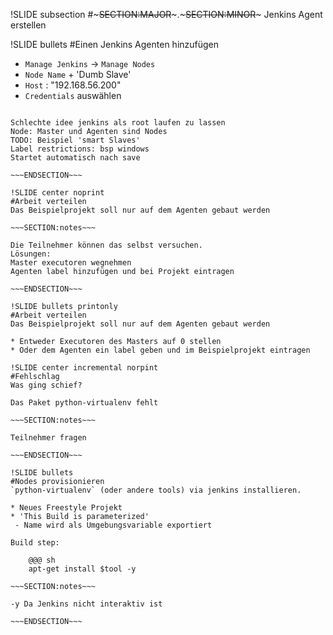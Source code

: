 !SLIDE subsection
#~~~SECTION:MAJOR~~~.~~~SECTION:MINOR~~~ Jenkins Agent erstellen

!SLIDE bullets
#Einen Jenkins Agenten hinzufügen

* `Manage Jenkins` -> `Manage Nodes`
* `Node Name` + 'Dumb Slave'
* `Host` : "192.168.56.200"
* `Credentials` auswählen

~~~SECTION:notes~~~

Schlechte idee jenkins als root laufen zu lassen
Node: Master und Agenten sind Nodes
TODO: Beispiel 'smart Slaves' 
Label restrictions: bsp windows
Startet automatisch nach save

~~~ENDSECTION~~~

!SLIDE center noprint
#Arbeit verteilen
Das Beispielprojekt soll nur auf dem Agenten gebaut werden

~~~SECTION:notes~~~

Die Teilnehmer können das selbst versuchen.
Lösungen:
Master executoren wegnehmen
Agenten label hinzufügen und bei Projekt eintragen

~~~ENDSECTION~~~

!SLIDE bullets printonly
#Arbeit verteilen
Das Beispielprojekt soll nur auf dem Agenten gebaut werden

* Entweder Executoren des Masters auf 0 stellen
* Oder dem Agenten ein label geben und im Beispielprojekt eintragen

!SLIDE center incremental norpint 
#Fehlschlag
Was ging schief?

Das Paket python-virtualenv fehlt

~~~SECTION:notes~~~

Teilnehmer fragen

~~~ENDSECTION~~~

!SLIDE bullets
#Nodes provisionieren
`python-virtualenv` (oder andere tools) via jenkins installieren.

* Neues Freestyle Projekt
* 'This Build is parameterized'
 - Name wird als Umgebungsvariable exportiert

Build step:

    @@@ sh
    apt-get install $tool -y

~~~SECTION:notes~~~

-y Da Jenkins nicht interaktiv ist

~~~ENDSECTION~~~

